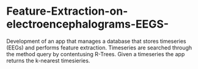 # Feature-Extraction-on-electroencephalograms-EEGS-
Development of an app that manages a database that stores timeseries (EEGs) and performs feature extraction. Timeseries are searched through the method query by contentusing R-Trees. Given a timeseries the app returns the k-nearest timesieries.
